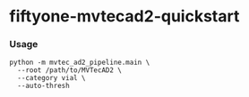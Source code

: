 # fiftyone-mvtecad2-quickstart

### Usage

```
python -m mvtec_ad2_pipeline.main \
  --root /path/to/MVTecAD2 \
  --category vial \
  --auto-thresh
```
